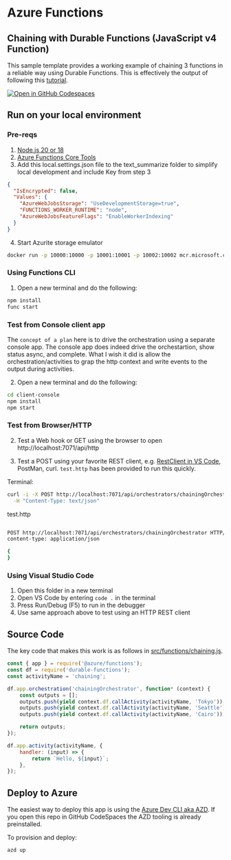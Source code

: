 # Azure Functions
## Chaining with Durable Functions (JavaScript v4 Function)

This sample template provides a working example of chaining 3 functions in a reliable way using Durable Functions.  This is effectively the output of following this [tutorial](https://learn.microsoft.com/en-us/azure/azure-functions/durable/quickstart-js-vscode?pivots=nodejs-model-v4).  

[![Open in GitHub Codespaces](https://github.com/codespaces/badge.svg)](https://github.com/codespaces/new?hide_repo_select=true&ref=main&repo=575770869)

## Run on your local environment

### Pre-reqs
1) [Node.js 20 or 18](https://www.nodejs.org/) 
2) [Azure Functions Core Tools](https://learn.microsoft.com/en-us/azure/azure-functions/functions-run-local?tabs=v4%2Cmacos%2Ccsharp%2Cportal%2Cbash#install-the-azure-functions-core-tools)
3) Add this local.settings.json file to the text_summarize folder to simplify local development and include Key from step 3
```json
{
  "IsEncrypted": false,
  "Values": {
    "AzureWebJobsStorage": "UseDevelopmentStorage=true",
    "FUNCTIONS_WORKER_RUNTIME": "node",
    "AzureWebJobsFeatureFlags": "EnableWorkerIndexing"
  }
}
```
4) Start Azurite storage emulator
```bash
docker run -p 10000:10000 -p 10001:10001 -p 10002:10002 mcr.microsoft.com/azure-storage/azurite
```

### Using Functions CLI
1. Open a new terminal and do the following:

```bash
npm install
func start
```

### Test from Console client app

The `concept of a plan` here is to drive the orchestration using a separate console app.  The console app does indeed drive the orchestartion, show status async, and complete. What I wish it did is allow the orchestration/activities to grap the http context and write events to the output during activities.  

2. Open a new terminal and do the following:

```bash
cd client-console
npm install
npm start
```


### Test from Browser/HTTP
2. Test a Web hook or GET using the browser to open http://localhost:7071/api/http

3. Test a POST using your favorite REST client, e.g. [RestClient in VS Code](https://marketplace.visualstudio.com/items?itemName=humao.rest-client), PostMan, curl.  `test.http` has been provided to run this quickly.   

Terminal:
```bash
curl -i -X POST http://localhost:7071/api/orchestrators/chainingOrchestrator \
  -H "Content-Type: text/json" 
```


test.http
```bash

POST http://localhost:7071/api/orchestrators/chainingOrchestrator HTTP/1.1
content-type: application/json

{
}
```

### Using Visual Studio Code
1) Open this folder in a new terminal
2) Open VS Code by entering `code .` in the terminal
3) Press Run/Debug (F5) to run in the debugger
4) Use same approach above to test using an HTTP REST client

## Source Code

The key code that makes this work is as follows in [src/functions/chaining.js](src/functions/chaining.js).  

```javascript
const { app } = require('@azure/functions');
const df = require('durable-functions');
const activityName = 'chaining';

df.app.orchestration('chainingOrchestrator', function* (context) {
    const outputs = [];
    outputs.push(yield context.df.callActivity(activityName, 'Tokyo'));
    outputs.push(yield context.df.callActivity(activityName, 'Seattle'));
    outputs.push(yield context.df.callActivity(activityName, 'Cairo'));

    return outputs;
});

df.app.activity(activityName, {
    handler: (input) => {
        return `Hello, ${input}`;
    },
});

```

## Deploy to Azure

The easiest way to deploy this app is using the [Azure Dev CLI aka AZD](https://aka.ms/azd).  If you open this repo in GitHub CodeSpaces the AZD tooling is already preinstalled.

To provision and deploy:
```bash
azd up
```
